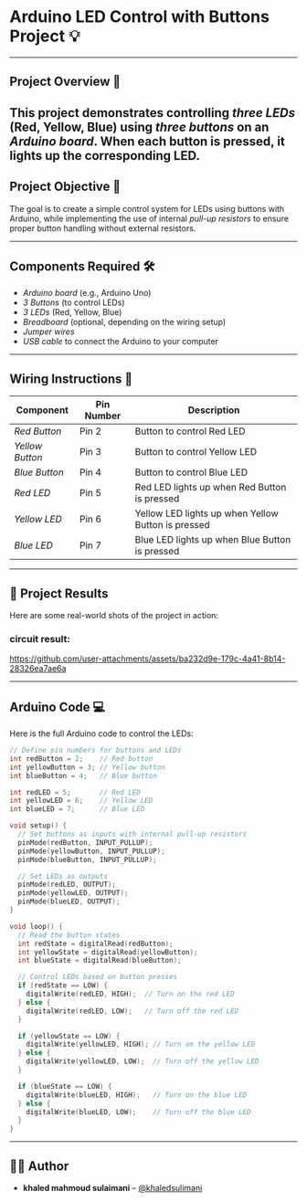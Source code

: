 # Arduino LED Control with Buttons Project 💡
---
## Project Overview 🚀

This project demonstrates controlling *three LEDs* (Red, Yellow, Blue) using *three buttons* on an *Arduino board*. When each button is pressed, it lights up the corresponding LED.
---
## Project Objective 🎯

The goal is to create a simple control system for LEDs using buttons with Arduino, while implementing the use of internal *pull-up resistors* to ensure proper button handling without external resistors.

---

## Components Required 🛠

- *Arduino board* (e.g., Arduino Uno)
- *3 Buttons* (to control LEDs)
- *3 LEDs* (Red, Yellow, Blue)
- *Breadboard* (optional, depending on the wiring setup)
- *Jumper wires*
- *USB cable* to connect the Arduino to your computer

---

## Wiring Instructions 🔌

| Component         | Pin Number | Description            |
|-------------------|------------|------------------------|
| *Red Button*    | Pin 2      | Button to control Red LED |
| *Yellow Button* | Pin 3      | Button to control Yellow LED |
| *Blue Button*   | Pin 4      | Button to control Blue LED |
| *Red LED*       | Pin 5      | Red LED lights up when Red Button is pressed |
| *Yellow LED*    | Pin 6      | Yellow LED lights up when Yellow Button is pressed |
| *Blue LED*      | Pin 7      | Blue LED lights up when Blue Button is pressed |


---
## 📸 Project Results

Here are some real-world shots of the project in action:

### circuit result:

https://github.com/user-attachments/assets/ba232d9e-179c-4a41-8b14-28326ea7ae6a

---
## Arduino Code 💻

Here is the full Arduino code to control the LEDs:

```cpp
// Define pin numbers for buttons and LEDs
int redButton = 2;    // Red button
int yellowButton = 3; // Yellow button
int blueButton = 4;   // Blue button

int redLED = 5;       // Red LED
int yellowLED = 6;    // Yellow LED
int blueLED = 7;      // Blue LED

void setup() {
  // Set buttons as inputs with internal pull-up resistors
  pinMode(redButton, INPUT_PULLUP);
  pinMode(yellowButton, INPUT_PULLUP);
  pinMode(blueButton, INPUT_PULLUP);

  // Set LEDs as outputs
  pinMode(redLED, OUTPUT);
  pinMode(yellowLED, OUTPUT);
  pinMode(blueLED, OUTPUT);
}

void loop() {
  // Read the button states
  int redState = digitalRead(redButton);
  int yellowState = digitalRead(yellowButton);
  int blueState = digitalRead(blueButton);

  // Control LEDs based on button presses
  if (redState == LOW) {
    digitalWrite(redLED, HIGH);  // Turn on the red LED
  } else {
    digitalWrite(redLED, LOW);   // Turn off the red LED
  }

  if (yellowState == LOW) {
    digitalWrite(yellowLED, HIGH); // Turn on the yellow LED
  } else {
    digitalWrite(yellowLED, LOW);  // Turn off the yellow LED
  }

  if (blueState == LOW) {
    digitalWrite(blueLED, HIGH);   // Turn on the blue LED
  } else {
    digitalWrite(blueLED, LOW);    // Turn off the blue LED
  }
}
```
---
## 🧑‍💻 Author

- **khaled mahmoud sulaimani** – [@khaledsulimani](https://github.com/khaledsulimani)
